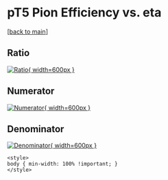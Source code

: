 # pT5 Pion Efficiency vs. eta

[[back to main](./)]



## Ratio

[![Ratio](../mtv/var/pT5_211_eff_eta.png){ width=600px }](../mtv/var/pT5_211_eff_eta.pdf)

## Numerator

[![Numerator](../mtv/num/pT5_211_eff_eta_num.png){ width=600px }](../mtv/num/pT5_211_eff_eta_num.pdf)

## Denominator

[![Denominator](../mtv/den/pT5_211_eff_eta_den.png){ width=600px }](../mtv/den/pT5_211_eff_eta_den.pdf)


``` {=html}
<style>
body { min-width: 100% !important; }
</style>
```
